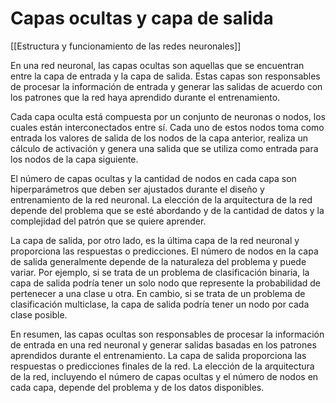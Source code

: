 # Capas ocultas y capa de salida

[[Estructura y funcionamiento de las  redes neuronales]]

En una red neuronal, las capas ocultas son aquellas que se encuentran entre la capa de entrada y la capa de salida. Estas capas son responsables de procesar la información de entrada y generar las salidas de acuerdo con los patrones que la red haya aprendido durante el entrenamiento.

Cada capa oculta está compuesta por un conjunto de neuronas o nodos, los cuales están interconectados entre sí. Cada uno de estos nodos toma como entrada los valores de salida de los nodos de la capa anterior, realiza un cálculo de activación y genera una salida que se utiliza como entrada para los nodos de la capa siguiente.

El número de capas ocultas y la cantidad de nodos en cada capa son hiperparámetros que deben ser ajustados durante el diseño y entrenamiento de la red neuronal. La elección de la arquitectura de la red depende del problema que se esté abordando y de la cantidad de datos y la complejidad del patrón que se quiere aprender.

La capa de salida, por otro lado, es la última capa de la red neuronal y proporciona las respuestas o predicciones. El número de nodos en la capa de salida generalmente depende de la naturaleza del problema y puede variar. Por ejemplo, si se trata de un problema de clasificación binaria, la capa de salida podría tener un solo nodo que represente la probabilidad de pertenecer a una clase u otra. En cambio, si se trata de un problema de clasificación multiclase, la capa de salida podría tener un nodo por cada clase posible.

En resumen, las capas ocultas son responsables de procesar la información de entrada en una red neuronal y generar salidas basadas en los patrones aprendidos durante el entrenamiento. La capa de salida proporciona las respuestas o predicciones finales de la red. La elección de la arquitectura de la red, incluyendo el número de capas ocultas y el número de nodos en cada capa, depende del problema y de los datos disponibles.
